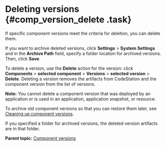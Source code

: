 # Deleting versions {#comp_version_delete .task}

If specific component versions meet the criteria for deletion, you can delete them.

If you want to archive deleted versions, click **Settings** \> **System Settings** and in the **Archive Path** field, specify a folder location for archived versions. Then, click **Save**.

To delete a version, use the **Delete** action for the version: click **Components** \> **selected component** \> **Versions** \> **selected version** \> **Delete**. Deleting a version removes the artifacts from CodeStation and the component version from the list of versions.

**Note:** You cannot delete a component version that was deployed by an application or is used in an application, application snapshot, or resource.

To archive old component versions so that you can restore them later, see [Cleaning up component versions](settings_system_preview.md).

If you specified a folder for archived versions, the deleted version artifacts are in that folder.

**Parent topic:** [Component versions](../topics/comp_version.md)

